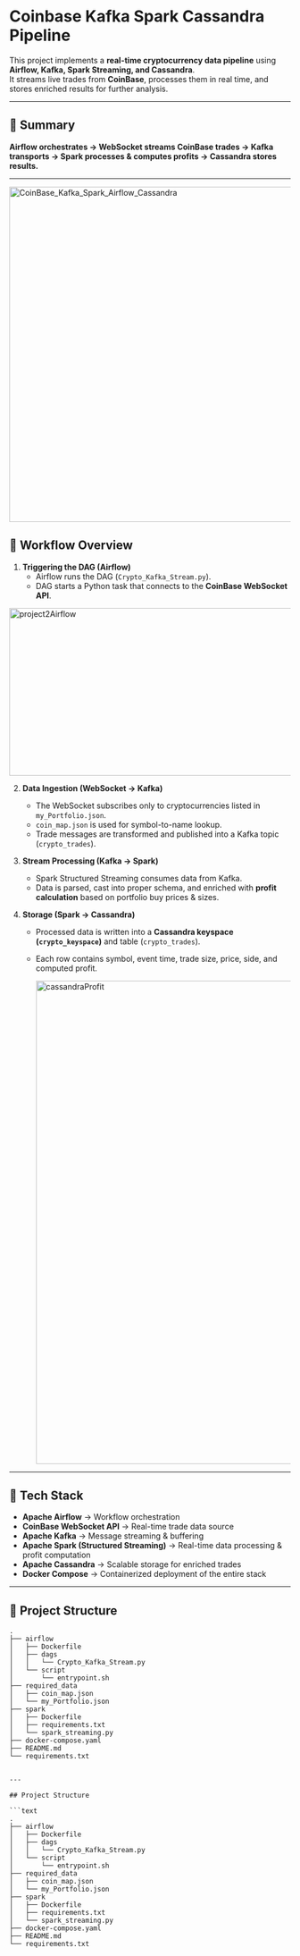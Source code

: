 # Coinbase Kafka Spark Cassandra Pipeline

This project implements a **real-time cryptocurrency data pipeline** using **Airflow, Kafka, Spark Streaming, and Cassandra**.  
It streams live trades from **CoinBase**, processes them in real time, and stores enriched results for further analysis.

---

## 📌 Summary  

**Airflow orchestrates → WebSocket streams CoinBase trades → Kafka transports → Spark processes & computes profits → Cassandra stores results.**

---

<img src="https://github.com/user-attachments/assets/5fc3f03e-3d05-4331-9b78-66171cbc99ef" alt="CoinBase_Kafka_Spark_Airflow_Cassandra" style="width:600px;"/>



## 🚀 Workflow Overview  

1. **Triggering the DAG (Airflow)**  
   - Airflow runs the DAG (`Crypto_Kafka_Stream.py`).  
   - DAG starts a Python task that connects to the **CoinBase WebSocket API**.

<img src="https://github.com/user-attachments/assets/19259b1c-1749-4f15-9fff-ee7a791e4fab" 
     alt="project2Airflow" 
     width="600" 
     height="300"/>

2. **Data Ingestion (WebSocket → Kafka)**  
   - The WebSocket subscribes only to cryptocurrencies listed in `my_Portfolio.json`.  
   - `coin_map.json` is used for symbol-to-name lookup.  
   - Trade messages are transformed and published into a Kafka topic (`crypto_trades`).  

3. **Stream Processing (Kafka → Spark)**  
   - Spark Structured Streaming consumes data from Kafka.  
   - Data is parsed, cast into proper schema, and enriched with **profit calculation** based on portfolio buy prices & sizes.  

4. **Storage (Spark → Cassandra)**  
   - Processed data is written into a **Cassandra keyspace (`crypto_keyspace`)** and table (`crypto_trades`).  
   - Each row contains symbol, event time, trade size, price, side, and computed profit.
  
     <img width="1796" height="865" alt="cassandraProfit" src="https://github.com/user-attachments/assets/36a9166f-1afc-4eac-90be-cd236a775aea" />


---

## 🔧 Tech Stack  

- **Apache Airflow** → Workflow orchestration  
- **CoinBase WebSocket API** → Real-time trade data source  
- **Apache Kafka** → Message streaming & buffering  
- **Apache Spark (Structured Streaming)** → Real-time data processing & profit computation  
- **Apache Cassandra** → Scalable storage for enriched trades  
- **Docker Compose** → Containerized deployment of the entire stack  

---

## 📂 Project Structure  

```plaintext
.
├── airflow
│   ├── Dockerfile
│   ├── dags
│   │   └── Crypto_Kafka_Stream.py
│   └── script
│       └── entrypoint.sh
├── required_data
│   ├── coin_map.json
│   └── my_Portfolio.json
├── spark
│   ├── Dockerfile
│   ├── requirements.txt
│   └── spark_streaming.py
├── docker-compose.yaml
├── README.md
└── requirements.txt


---

## Project Structure

```text
.
├── airflow
│   ├── Dockerfile
│   ├── dags
│   │   └── Crypto_Kafka_Stream.py
│   └── script
│       └── entrypoint.sh
├── required_data
│   ├── coin_map.json
│   └── my_Portfolio.json
├── spark
│   ├── Dockerfile
│   ├── requirements.txt
│   └── spark_streaming.py
├── docker-compose.yaml
├── README.md
└── requirements.txt
